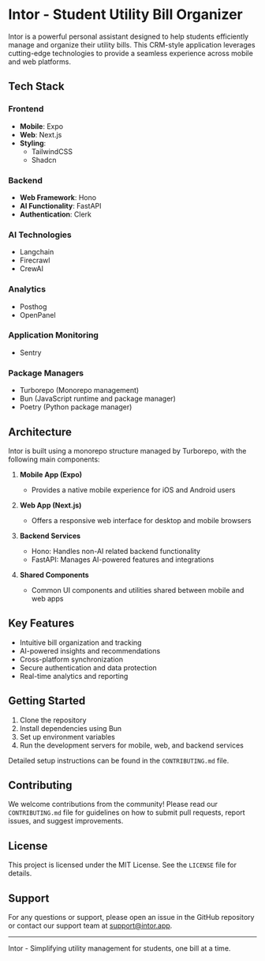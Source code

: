 # Intor - Student Utility Bill Organizer

Intor is a powerful personal assistant designed to help students efficiently manage and organize their utility bills. This CRM-style application leverages cutting-edge technologies to provide a seamless experience across mobile and web platforms.

## Tech Stack

### Frontend

- **Mobile**: Expo
- **Web**: Next.js
- **Styling**:
  - TailwindCSS
  - Shadcn

### Backend

- **Web Framework**: Hono
- **AI Functionality**: FastAPI
- **Authentication**: Clerk

### AI Technologies

- Langchain
- Firecrawl
- CrewAI

### Analytics

- Posthog
- OpenPanel

### Application Monitoring

- Sentry

### Package Managers

- Turborepo (Monorepo management)
- Bun (JavaScript runtime and package manager)
- Poetry (Python package manager)

## Architecture

Intor is built using a monorepo structure managed by Turborepo, with the following main components:

1. **Mobile App (Expo)**

   - Provides a native mobile experience for iOS and Android users

2. **Web App (Next.js)**

   - Offers a responsive web interface for desktop and mobile browsers

3. **Backend Services**

   - Hono: Handles non-AI related backend functionality
   - FastAPI: Manages AI-powered features and integrations

4. **Shared Components**
   - Common UI components and utilities shared between mobile and web apps

## Key Features

- Intuitive bill organization and tracking
- AI-powered insights and recommendations
- Cross-platform synchronization
- Secure authentication and data protection
- Real-time analytics and reporting

## Getting Started

1. Clone the repository
2. Install dependencies using Bun
3. Set up environment variables
4. Run the development servers for mobile, web, and backend services

Detailed setup instructions can be found in the `CONTRIBUTING.md` file.

## Contributing

We welcome contributions from the community! Please read our `CONTRIBUTING.md` file for guidelines on how to submit pull requests, report issues, and suggest improvements.

## License

This project is licensed under the MIT License. See the `LICENSE` file for details.

## Support

For any questions or support, please open an issue in the GitHub repository or contact our support team at support@intor.app.

---

Intor - Simplifying utility management for students, one bill at a time.
